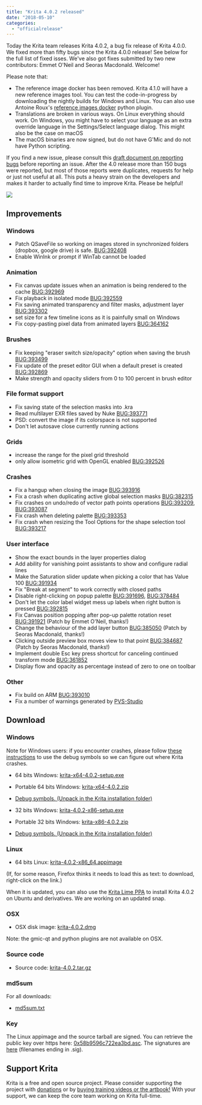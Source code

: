 ```yaml
---
title: "Krita 4.0.2 released"
date: "2018-05-10"
categories: 
  - "officialrelease"
---
```


Today the Krita team releases Krita 4.0.2, a bug fix release of Krita 4.0.0. We fixed more than fifty bugs since the Krita 4.0.0 release! See below for the full list of fixed isses. We've also got fixes submitted by two new contributors: Emmet O'Neil and Seoras Macdonald. Welcome!

Please note that:

- The reference image docker has been removed. Krita 4.1.0 will have a new reference images tool. You can test the code-in-progress by downloading the nightly builds for Windows and Linux. You can also use Antoine Roux's [reference images docker](https://github.com/antoine-roux/krita-plugin-reference) python plugin.
- Translations are broken in various ways. On Linux everything should work. On Windows, you might have to select your language as an extra override language in the Settings/Select language dialog. This might also be the case on macOS
- The macOS binaries are now signed, but do not have G'Mic and do not have Python scripting.

If you find a new issue, please consult this [draft document on reporting bugs](https://phabricator.kde.org/T7492) before reporting an issue. After the 4.0 release more than 150 bugs were reported, but most of those reports were duplicates, requests for help or just not useful at all. This puts a heavy strain on the developers and makes it harder to actually find time to improve Krita. Please be helpful!

[![](/images/posts/2018/kiki_4.0_sm-1-1024x463.png)](/images/posts/2018/kiki_4.0_sm-1-1024x463.png)

## Improvements

### Windows

- Patch QSaveFile so working on images stored in synchronized folders (dropbox, google drive) is safe. [BUG:392408](https://bugs.kde.org/show_bug.cgi?id=392408)
- Enable WinInk or prompt if WinTab cannot be loaded

### Animation

- Fix canvas update issues when an animation is being rendered to the cache [BUG:392969](https://bugs.kde.org/show_bug.cgi?id=392069)
- Fix playback in isolated mode [BUG:392559](https://bugs.kde.org/show_bug.cgi?id=392559)
- Fix saving animated transparency and filter masks, adjustment layer [BUG:393302](https://bugs.kde.org/show_bug.cgi?id=393302)
- set size for a few timeline icons as it is painfully small on Windows
- Fix copy-pasting pixel data from animated layers [BUG:364162](https://bugs.kde.org/show_bug.cgi?id=364162)

### Brushes

- Fix keeping "eraser switch size/opacity" option when saving the brush [BUG:393499](https://bugs.kde.org/show_bug.cgi?id=393499)
- Fix update of the preset editor GUI when a default preset is created [BUG:392869](https://bugs.kde.org/show_bug.cgi?id=392869)
- Make strength and opacity sliders from 0 to 100 percent in brush editor

### File format support

- Fix saving state of the selection masks into .kra
- Read multilayer EXR files saved by Nuke [BUG:393771](https://bugs.kde.org/show_bug.cgi?id=393771)
- PSD: convert the image if its colorspace is not supported
- Don't let autosave close currently running actions

### Grids

- increase the range for the pixel grid threshold
- only allow isometric grid with OpenGL enabled [BUG:392526](https://bugs.kde.org/show_bug.cgi?id=392526)

### Crashes

- Fix a hangup when closing the image [BUG:393916](https://bugs.kde.org/show_bug.cgi?id=393916)
- Fix a crash when duplicating active global selection masks [BUG:382315](https://bugs.kde.org/show_bug.cgi?id=382315)
- Fix crashes on undo/redo of vector path points operations [BUG:393209](https://bugs.kde.org/show_bug.cgi?id=393209), [BUG:393087](https://bugs.kde.org/show_bug.cgi?id=393087)
- Fix crash when deleting palette [BUG:393353](https://bugs.kde.org/show_bug.cgi?id=393353)
- Fix crash when resizing the Tool Options for the shape selection tool [BUG:393217](https://bugs.kde.org/show_bug.cgi?id=393217)

### User interface

- Show the exact bounds in the layer properties dialog
- Add ability for vanishing point assistants to show and configure radial lines
- Make the Saturation slider update when picking a color that has Value 100 [BUG:391934](https://bugs.kde.org/show_bug.cgi?id=391934)
- Fix "Break at segment" to work correctly with closed paths
- Disable right-clicking on popup palette [BUG:391696](https://bugs.kde.org/show_bug.cgi?id=391696), [BUG:378484](https://bugs.kde.org/show_bug.cgi?id=378484)
- Don't let the color label widget mess up labels when right button is pressed [BUG:392815](https://bugs.kde.org/show_bug.cgi?id=392815)
- Fix Canvas position popping after pop-up palette rotation reset [BUG:391921](https://bugs.kde.org/show_bug.cgi?id=391921) (Patch by Emmet O'Neil, thanks!)
- Change the behaviour of the add layer button [BUG:385050](https://bugs.kde.org/show_bug.cgi?id=385050) (Patch by Seoras Macdonald, thanks!)
- Clicking outside preview box moves view to that point [BUG:384687](https://bugs.kde.org/show_bug.cgi?id=384687) (Patch by Seoras Macdonald, thanks!)
- Implement double Esc key press shortcut for canceling continued transform mode [BUG:361852](https://bugs.kde.org/show_bug.cgi?id=361852)
- Display flow and opacity as percentage instead of zero to one on toolbar

### Other

- Fix build on ARM [BUG:393010](https://bugs.kde.org/show_bug.cgi?id=393010)
- Fix a number of warnings generated by [PVS-Studio](https://www.viva64.com/en/pvs-studio/)

## Download

### Windows

Note for Windows users: if you encounter crashes, please follow [these instructions](https://docs.krita.org/Dr._Mingw_debugger) to use the debug symbols so we can figure out where Krita crashes.

- 64 bits Windows: [krita-x64-4.0.2-setup.exe](https://download.kde.org/stable/krita/4.0.2/krita-x64-4.0.2-setup.exe)
- Portable 64 bits Windows: [krita-x64-4.0.2.zip](https://download.kde.org/stable/krita/4.0.2/krita-x64-4.0.2.zip)
- [Debug symbols. (Unpack in the Krita installation folder)](https://download.kde.org/stable/krita/4.0.2/krita-x64-4.0.2-dbg.zip)

- 32 bits Windows: [krita-4.0.2-x86-setup.exe](https://download.kde.org/stable/krita/4.0.2/krita-x86-4.0.2-setup.exe)
- Portable 32 bits Windows: [krita-x86-4.0.2.zip](https://download.kde.org/stable/krita/4.0.2/krita-x86-4.0.2.zip)
- [Debug symbols. (Unpack in the Krita installation folder)](https://download.kde.org/stable/krita/4.0.2/krita-x86-4.0.2-dbg.zip)

### Linux

- 64 bits Linux: [krita-4.0.2-x86_64.appimage](https://download.kde.org/stable/krita/4.0.2/krita-4.0.2-x86_64.appimage)

(If, for some reason, Firefox thinks it needs to load this as text: to download, right-click on the link.)

When it is updated, you can also use the [Krita Lime PPA](https://launchpad.net/%7Ekritalime/+archive/ubuntu/ppa) to install Krita 4.0.2 on Ubuntu and derivatives. We are working on an updated snap.

### OSX

- OSX disk image: [krita-4.0.2.dmg](https://download.kde.org/stable/krita/4.0.2/krita-4.0.2.dmg)

Note: the gmic-qt and python plugins are not available on OSX.

### Source code

- Source code: [krita-4.0.2.tar.gz](https://download.kde.org/stable/krita/4.0.2/krita-4.0.2.tar.gz)

### md5sum

For all downloads:

- [md5sum.txt](https://download.kde.org/stable/krita/4.0.2/md5sum.txt)

### Key

The Linux appimage and the source tarball are signed. You can retrieve the public key over https here: [0x58b9596c722ea3bd.asc](https://share.kde.org/index.php/s/fJ99V5mZvuyD0z8). The signatures are [here](http://download.kde.org/stable/krita/4.0.2/) (filenames ending in .sig).

## Support Krita

Krita is a free and open source project. Please consider supporting the project with [donations](/support-us/donations/) or by [buying training videos or the artbook!](/support-us/shop) With your support, we can keep the core team working on Krita full-time.
